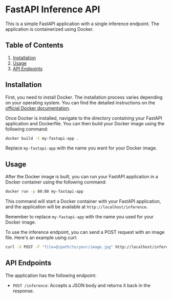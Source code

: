 # FastAPI Inference API

This is a simple FastAPI application with a single inference endpoint. The application is containerized using Docker.

## Table of Contents
1. [Installation](#installation)
2. [Usage](#usage)
3. [API Endpoints](#api-endpoints)

## Installation

First, you need to install Docker. The installation process varies depending on your operating system. You can find the detailed instructions on the [official Docker documentation](https://docs.docker.com/get-docker/).

Once Docker is installed, navigate to the directory containing your FastAPI application and Dockerfile. You can then build your Docker image using the following command:

```bash
docker build -t my-fastapi-app .
```

Replace `my-fastapi-app` with the name you want for your Docker image.

## Usage

After the Docker image is built, you can run your FastAPI application in a Docker container using the following command:

```bash
docker run -p 80:80 my-fastapi-app
```

This command will start a Docker container with your FastAPI application, and the application will be available at `http://localhost/inference`.

Remember to replace `my-fastapi-app` with the name you used for your Docker image.

To use the inference endpoint, you can send a POST request with an image file. Here's an example using curl:

```bash
curl -X POST -F "file=@/path/to/your/image.jpg" http://localhost/inference
```

## API Endpoints

The application has the following endpoint:

- `POST /inference`: Accepts a JSON body and returns it back in the response.

